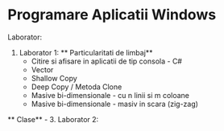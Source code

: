 # Programare Aplicatii Windows 
Laborator:
1. Laborator 1:
 ** Particularitati de limbaj**
    - Citire si afisare in aplicatii de tip consola - C#
    - Vector
    - Shallow Copy 
    - Deep Copy / Metoda Clone
    - Masive bi-dimensionale - cu n linii si m coloane
    - Masive bi-dimensionale - masiv in scara (zig-zag)
    
 ** Clase**
    - 
3. Laborator 2:

